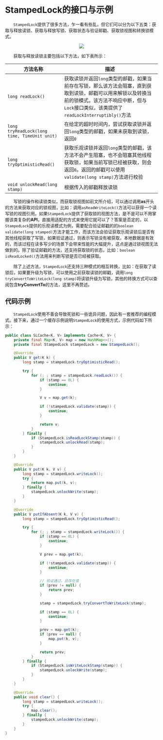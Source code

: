 # StampedLock的接口与示例

&nbsp;&nbsp;&nbsp;&nbsp;&nbsp;&nbsp;&nbsp;`StampedLock`提供了很多方法，乍一看有些乱，但它们可以分为以下五类：获取与释放读锁、获取与释放写锁、获取状态与验证邮戳、获取锁视图和转换锁模式。

<center>
<img src="https://weipeng2k.github.io/hot-wind/resources/juc-summary/juc-stampedlock-inf-page.jpg">
</center>

&nbsp;&nbsp;&nbsp;&nbsp;&nbsp;&nbsp;&nbsp;获取与释放读锁主要包括以下方法，如下表所示：

|方法名称|描述|
|---|---|
|`long readLock()`|获取读锁并返回`long`类型的邮戳，如果当前存在写锁，那么该方法会阻塞，直到获取到读锁，邮戳可以用来解锁以及转换当前的锁模式。该方法不响应中断，但与`Lock`接口类似，该类提供了`readLockInterruptibly()`方法|
|`long tryReadLock(long time, TimeUnit unit)`|在给定的超时时间内，尝试获取读锁并返回`long`类型的邮戳，如果未获取到读锁，返回`0`|
|`long tryOptimisticRead()`|获取乐观读锁并返回`long`类型的邮戳，该方法不会产生阻塞，也不会阻塞其他线程获取锁，如果当前写锁已经被获取，则会返回`0`。返回的邮戳可以使用`validate(long stamp)`方法进行校验|
|`void unlockRead(long stamp)`|根据传入的邮戳释放读锁|

&nbsp;&nbsp;&nbsp;&nbsp;&nbsp;&nbsp;&nbsp;写锁的操作和读锁类似，而获取锁视图如前文所介绍，可以通过调用**as**开头的方法来获取对应的锁视图，比如：调用`asReadWriteLock()`方法可以获得一个读写锁的视图引用。如果`StampedLock`提供了获取锁的视图方法，是不是可以不用掌握该类复杂的**API**，直接用适配的方式来使用它就可以了？答案是否定的，以`StampedLock`提供的乐观读模式为例，需要配合验证邮戳的的`boolean validate(long stamped)`方法才能工作，而该方法会验证获取乐观读锁后是否有其他线程获取了写锁，如果验证通过，则表示写锁没有被获取，本地数据是有效的，而该过程在读多写少的场景下会带来性能的大幅提升，这点是通过锁视图无法做到的。除了验证邮戳的方法，还支持获取锁的状态，比如：`boolean isReadLocked()`方法用来判断写锁是否已经被获取。

&nbsp;&nbsp;&nbsp;&nbsp;&nbsp;&nbsp;&nbsp;除了上述方法，`StampedLock`还支持三种模式的相互转换，比如：在获取了读锁后，如果要升级为写锁，可以使用之前获取读锁的邮戳，调用`long tryConvertToWriteLock(long stamp)`将读锁升级为写锁，其他的转换方式可以查阅包含**tryConvertTo**的方法，这里不再赘述。

## 代码示例

&nbsp;&nbsp;&nbsp;&nbsp;&nbsp;&nbsp;&nbsp;`StampedLock`使用不善会导致死锁和一些诡异问题，因此有一套推荐的编程模式。接下来，通过一个缓存示例说明`StampedLock`的使用方式，示例代码如下所示：

```java
public class SLCache<K, V> implements Cache<K, V> {
    private final Map<K, V> map = new HashMap<>();
    private final StampedLock stampedLock = new StampedLock();

    @Override
    public V get(K k) {
        long stamp = stampedLock.tryOptimisticRead();

        try {
            for (; ; stamp = stampedLock.readLock()) {
                if (stamp == 0L) {
                    continue;
                }

                V v = map.get(k);

                if (!stampedLock.validate(stamp)) {
                    continue;
                }

                return v;
            }
        } finally {
            if (StampedLock.isReadLockStamp(stamp)) {
                stampedLock.unlockRead(stamp);
            }
        }
    }

    @Override
    public V put(K k, V v) {
        long stamp = stampedLock.writeLock();
        try {
            return map.put(k, v);
        } finally {
            stampedLock.unlockWrite(stamp);
        }
    }

    @Override
    public V putIfAbsent(K k, V v) {
        long stamp = stampedLock.tryOptimisticRead();

        try {
            for (; ; stamp = stampedLock.writeLock()) {
                if (stamp == 0L) {
                    continue;
                }

                V prev = map.get(k);

                if (!stampedLock.validate(stamp)) {
                    continue;
                }

                // 验证通过，且存在值
                if (prev != null) {
                    return prev;
                }

                stamp = stampedLock.tryConvertToWriteLock(stamp);

                if (stamp == 0L) {
                    continue;
                }

                prev = map.get(k);
                if (prev == null) {
                    map.put(k, v);
                }

                return prev;
            }
        } finally {
            if (StampedLock.isWriteLockStamp(stamp)) {
                stampedLock.unlockWrite(stamp);
            }
        }
    }

    @Override
    public void clear() {
        long stamp = stampedLock.writeLock();
        try {
            map.clear();
        } finally {
            stampedLock.unlockWrite(stamp);
        }
    }
}
```